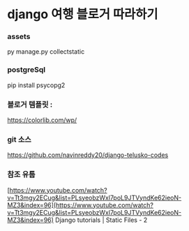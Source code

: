 # django 여행 블로거 따라하기
### assets
py manage.py collectstatic

### postgreSql
pip install psycopg2

### 블로거 템플릿 :
https://colorlib.com/wp/


### git 소스
https://github.com/navinreddy20/django-telusko-codes



### 참조 유툽
[https://www.youtube.com/watch?v=Tt3mgy2ECug&list=PLsyeobzWxl7poL9JTVyndKe62ieoN-MZ3&index=96](https://www.youtube.com/watch?v=Tt3mgy2ECug&list=PLsyeobzWxl7poL9JTVyndKe62ieoN-MZ3&index=96)
Django tutorials | Static Files - 2
